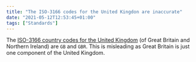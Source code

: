 ```yaml
---
title: "The ISO-3166 codes for the United Kingdon are inaccurate"
date: "2021-05-12T12:53:45+01:00"
tags: ["Standards"]
---
```


The [ISO-3166 country codes for the United Kingdom](https://www.iso.org/obp/ui/#iso:code:3166:GB) (of Great Britain and Northern
Ireland) are `GB` and `GBR`. This is misleading as Great Britain is just one
component of the United Kingdom.
